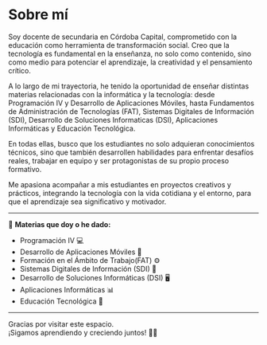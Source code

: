 # Sobre mí

Soy docente de secundaria en Córdoba Capital, comprometido con la educación como herramienta de transformación social.
Creo que la tecnología es fundamental en la enseñanza, no solo como contenido, sino como medio para potenciar el aprendizaje, la creatividad y el pensamiento crítico.

A lo largo de mi trayectoria, he tenido la oportunidad de enseñar distintas materias relacionadas con la informática y la tecnología: desde Programación IV y Desarrollo de Aplicaciones Móviles, hasta Fundamentos de Administración de Tecnologías (FAT), Sistemas Digitales de Información (SDI), Desarrollo de Soluciones Informaticas (DSI), Aplicaciones Informáticas y Educación Tecnológica.

En todas ellas, busco que los estudiantes no solo adquieran conocimientos técnicos, sino que también desarrollen habilidades para enfrentar desafíos reales, trabajar en equipo y ser protagonistas de su propio proceso formativo.

Me apasiona acompañar a mis estudiantes en proyectos creativos y prácticos, integrando la tecnología con la vida cotidiana y el entorno, para que el aprendizaje sea significativo y motivador.

---

🚀 **Materias que doy o he dado:**  
- Programación IV 💻  
- Desarrollo de Aplicaciones Móviles 📱  
- Formación en el Ámbito de Trabajo(FAT) ⚙️  
- Sistemas Digitales de Información (SDI) 🔌  
- Desarrollo de Soluciones Informáticas (DSI) 🖥️  
- Aplicaciones Informáticas 📊  
- Educación Tecnológica 🔧  

---

Gracias por visitar este espacio.  
¡Sigamos aprendiendo y creciendo juntos! 🌱✨

